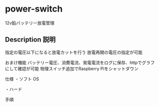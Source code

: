 # power-switch

12v鉛バッテリー放電管理

## Description 説明
指定の電圧以下になると放電カットを行う
放電再開の電圧の指定が可能

おまけ機能
バッテリー電圧、消費電流、発電電流をログに保存、httpでグラフにして確認が可能
物理スイッチ追加でRaspberry Piをシャットダウン

仕様
・ソフト
OS

・ハード


手順
